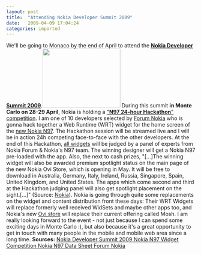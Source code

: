 ```yaml
---
layout: post
title:  "Attending Nokia Developer Summit 2009"
date:   2009-04-09 17:04:24
categories: imported
---
```

We'll be going to Monaco by the end of April to attend the [**Nokia Developer Summit 2009**][1].[<img class="alignright size-full wp-image-295" title="nokia_n97" src="http://www.pavingways.com/wp-content/uploads/nokia_n971.jpg" alt="" width="207" height="157" />][2] During this summit **in Monte Carlo on 28-29 April**, Nokia is holding a ["**N97 24-hour Hackathon**" competition][3]. I am one of 10 developers selected by [Forum Nokia][4] who is gonna hack together a Web Runtime (WRT) widget for the home screen of the [new Nokia N97][2]. The Hackathon session will be streamed live and I will be in action 24h competing face-to-face with the other developers. At the end of this Hackathon, [all widgets][5] will be judged by a panel of experts from Nokia Forum & Nokia's N97 team. The winning designer will get a Nokia N97 pre-loaded with the app. Also, the next to cash prizes, "[...]The winning widget will also be awarded premium spotlight status on the main page of the new Nokia Ovi Store, which is opening in May. It will be free to download in Australia, Germany, Italy, Ireland, Russia, Singapore, Spain, United Kingdom, and United States. The apps which come second and third at the Hackathon judging panel will also get spotlight placement on the sight.[...]" (Source: [Nokia][3]). Nokia is going through quite some replacements on the widget and content distribution front these days: Their WRT Widgets will replace formerly well received WidSets and maybe other apps too, and Nokia's new [Ovi store][6] will replace their current offering called Mosh. I am really looking forward to the event - not just because I can spend some exciting days in Monte Carlo :), but also because it's a great opportunity to get in touch with many people in the mobile and mobile web area since a long time. **Sources:** [Nokia Developer Summit 2009][1][ Nokia N97 Widget Competition][3][ ][4][Nokia N97 Data Sheet][2][ Forum Nokia][4]

[1]: http://www.developersummit2009.com/
[2]: http://2009.nseries.com/specs.aspx
[3]: http://2009.nseries.com/competition/about.aspx
[4]: http://www.forum.nokia.com/
[5]: http://2009.nseries.com/competition/top-10.aspx
[6]: http://www.ovi.com/services/